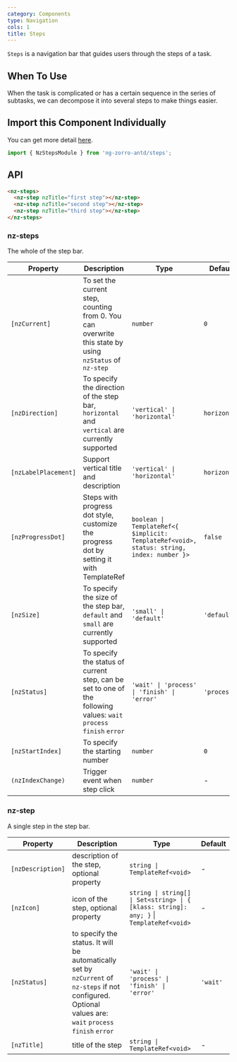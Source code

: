 ```yaml
---
category: Components
type: Navigation
cols: 1
title: Steps
---
```


`Steps` is a navigation bar that guides users through the steps of a task.

## When To Use

When the task is complicated or has a certain sequence in the series of subtasks, we can decompose it into several steps to make things easier.

## Import this Component Individually

You can get more detail [here](/docs/getting-started/en#import-a-component-individually).

```ts
import { NzStepsModule } from 'ng-zorro-antd/steps';
```

## API

```html
<nz-steps>
  <nz-step nzTitle="first step"></nz-step>
  <nz-step nzTitle="second step"></nz-step>
  <nz-step nzTitle="third step"></nz-step>
</nz-steps>
```

### nz-steps

The whole of the step bar.

| Property | Description | Type | Default |
| -------- | ----------- | ---- | ------- |
| `[nzCurrent]` | To set the current step, counting from 0. You can overwrite this state by using `nzStatus` of `nz-step` | `number` | `0` |
| `[nzDirection]` | To specify the direction of the step bar, `horizontal` and `vertical` are currently supported | `'vertical' \| 'horizontal'` | `horizontal` |
| `[nzLabelPlacement]` | Support vertical title and description | `'vertical' \| 'horizontal'` | `horizontal` |
| `[nzProgressDot]` | Steps with progress dot style, customize the progress dot by setting it with TemplateRef | `boolean \| TemplateRef<{ $implicit: TemplateRef<void>, status: string, index: number }>` | `false` |
| `[nzSize]` | To specify the size of the step bar, `default` and `small` are currently supported | `'small' \| 'default'` | `'default'` |
| `[nzStatus]` | To specify the status of current step, can be set to one of the following values: `wait` `process` `finish` `error` | `'wait' \| 'process' \| 'finish' \| 'error'` | `'process'` |
| `[nzStartIndex]` | To specify the starting number | `number` | `0` |
| `(nzIndexChange)` | Trigger event when step click | `number` | - |

### nz-step

A single step in the step bar.

| Property | Description | Type | Default |
| -------- | ----------- | ---- | ------- |
| `[nzDescription]` | description of the step, optional property | `string \| TemplateRef<void>` | - |
| `[nzIcon]` | icon of the step, optional property | `string \| string[] \| Set<string> \| { [klass: string]: any; }`  \|  `TemplateRef<void>` | - |
| `[nzStatus]` | to specify the status. It will be automatically set by `nzCurrent` of `nz-steps` if not configured. Optional values are: `wait` `process` `finish` `error` | `'wait' \| 'process' \| 'finish' \| 'error'` | `'wait'` |
| `[nzTitle]` | title of the step | `string \| TemplateRef<void>` | - |
